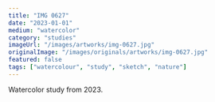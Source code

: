 ```yaml
---
title: "IMG 0627"
date: "2023-01-01"
medium: "watercolor"
category: "studies"
imageUrl: "/images/artworks/img-0627.jpg"
originalImage: "/images/originals/artworks/img-0627.jpg"
featured: false
tags: ["watercolour", "study", "sketch", "nature"]
---
```


Watercolor study from 2023.
